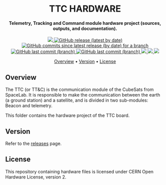 <h1 align="center">
    TTC HARDWARE
    <br>
</h1>

<h4 align="center">Telemetry, Tracking and Command module hardware project (sources, outputs, and documentation).</h4>

<p align="center">
    <a href="https://github.com/spacelab-ufsc/spacelab#versioning">
        <img src="https://img.shields.io/badge/status-in--orbit%20validated-blue?style=for-the-badge">
    </a>
    <a href="https://github.com/spacelab-ufsc/ttc/releases">
        <img alt="GitHub release (latest by date)" src="https://img.shields.io/github/v/release/spacelab-ufsc/ttc?style=for-the-badge">
    </a>
    <a href="https://github.com/spacelab-ufsc/ttc/releases">
        <img alt="GitHub commits since latest release (by date) for a branch" src="https://img.shields.io/github/commits-since/spacelab-ufsc/ttc/latest/dev_hardware?style=for-the-badge">
    </a>
    <a href="https://github.com/spacelab-ufsc/ttc/commits/master">
        <img alt="GitHub last commit (branch)" src="https://img.shields.io/github/last-commit/spacelab-ufsc/ttc/dev_hardware?style=for-the-badge">
    </a>
    <a href="https://github.com/spacelab-ufsc/ttc/issues">
        <img alt="GitHub last commit (branch)" src="https://img.shields.io/github/issues/spacelab-ufsc/ttc/hardware?style=for-the-badge">
    </a>
    <a href="">
        <img src="https://img.shields.io/badge/CAD%20tool-altium%20v19.2-yellow?style=for-the-badge">
    </a>    
    <a href="#license">
        <img src="https://img.shields.io/badge/license-cern%20ohl%202-yellow?style=for-the-badge">
    </a>
    <a href="https://github.com/floripasat/ttc">
        <img src="https://img.shields.io/badge/flight-heritage-lightgray?style=for-the-badge">
    </a>
</p>

<p align="center">
    <a href="#overview">Overview</a> •
    <a href="#version">Version</a> •
    <a href="#license">License</a>
</p>

## Overview

The TTC (or TT&C) is the communication module of the CubeSats from SpaceLab. It is responsible to make the communication between the earth (a ground station) and a satellite, and is divided in two sub-modules: Beacon and telemetry.

This folder contains the hardware project of the TTC board.

## Version

Refer to the [releases](https://github.com/spacelab-ufsc/ttc/releases) page.

## License

This repository containing hardware files is licensed under CERN Open Hardware License, version 2.
